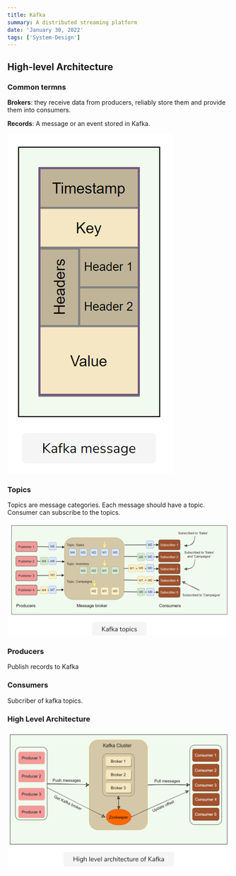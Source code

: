 ```yaml
---
title: Kafka
summary: A distributed streaming platform
date: 'January 30, 2022'
tags: ['System-Design']
---
```


## High-level Architecture

### Common termns

**Brokers**: they receive data from producers, reliably store them and provide them into consumers.

**Records**: A message or an event stored in Kafka.

![Kafka message](../img/kafka.png)

### Topics

Topics are message categories. Each message should have a topic. Consumer can subscribe to the topics.

![Topics](../img/kafka-topics.png)

### Producers

Publish records to Kafka

### Consumers

Subcriber of kafka topics.

### High Level Architecture

![kafka-architecture](../img/kafka-architecture.png)
